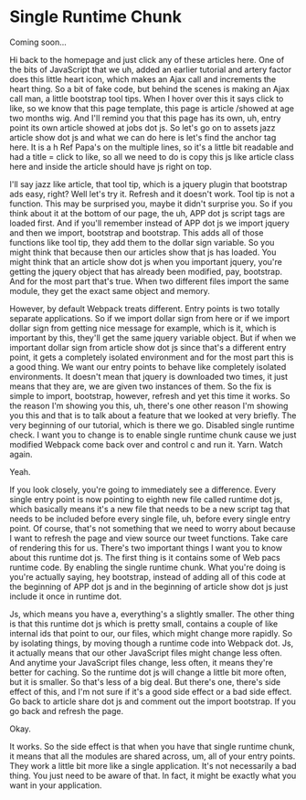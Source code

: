 # Single Runtime Chunk

Coming soon...

Hi back to the homepage and just click any of these articles here. One of the bits of
JavaScript that we uh, added an earlier tutorial and artery factor does this little
heart icon, which makes an Ajax call and increments the heart thing. So a bit of fake
code, but behind the scenes is making an Ajax call man, a little bootstrap tool tips.
When I hover over this it says click to like, so we know that this page template,
this page is article /showed at age two months wig. And I'll remind you that this
page has its own, uh, entry point its own article showed at jobs dot js. So let's go
on to assets jazz article show dot js and what we can do here is let's find the
anchor tag here. It is a h Ref Papa's on the multiple lines, so it's a little bit
readable and had a title = click to like, so all we need to do is copy this js like
article class here and inside the article should have js right on top.

I'll say jazz like article, that tool tip, which is a jquery plugin that bootstrap
ads easy, right? Well let's try it. Refresh and it doesn't work. Tool tip is not a
function. This may be surprised you, maybe it didn't surprise you. So if you think
about it at the bottom of our page, the uh, APP dot js script tags are loaded first.
And if you'll remember instead of APP dot js we import jquery and then we import,
bootstrap and bootstrap. This adds all of those functions like tool tip, they add
them to the dollar sign variable. So you might think that because then our articles
show that js has loaded. You might think that an article show dot js when you
important jquery, you're getting the jquery object that has already been modified,
pay, bootstrap. And for the most part that's true. When two different files import
the same module, they get the exact same object and memory.

However, by default Webpack treats different. Entry points is two totally separate
applications. So if we import dollar sign from here or if we import dollar sign from
getting nice message for example, which is it, which is important by this, they'll
get the same jquery variable object. But if when we important dollar sign from
article show dot js since that's a different entry point, it gets a completely
isolated environment and for the most part this is a good thing. We want our entry
points to behave like completely isolated environments. It doesn't mean that jquery
is downloaded two times, it just means that they are, we are given two instances of
them. So the fix is simple to import, bootstrap, however, refresh and yet this time
it works. So the reason I'm showing you this, uh, there's one other reason I'm
showing you this and that is to talk about a feature that we looked at very briefly.
The very beginning of our tutorial, which is there we go. Disabled single runtime
check. I want you to change is to enable single runtime chunk cause we just modified
Webpack come back over and control c and run it. Yarn. Watch again.

Yeah.

If you look closely, you're going to immediately see a difference. Every single entry
point is now pointing to eighth new file called runtime dot js, which basically means
it's a new file that needs to be a new script tag that needs to be included before
every single file, uh, before every single entry point. Of course, that's not
something that we need to worry about because I want to refresh the page and view
source our tweet functions. Take care of rendering this for us. There's two important
things I want you to know about this runtime dot js. The first thing is it contains
some of Web pacs runtime code. By enabling the single runtime chunk. What you're
doing is you're actually saying, hey bootstrap, instead of adding all of this code at
the beginning of APP dot js and in the beginning of article show dot js just include
it once in runtime dot.

Js, which means you have a, everything's a slightly smaller. The other thing is that
this runtime dot js which is pretty small, contains a couple of like internal ids
that point to our, our files, which might change more rapidly. So by isolating
things, by moving though a runtime code into Webpack dot. Js, it actually means that
our other JavaScript files might change less often. And anytime your JavaScript files
change, less often, it means they're better for caching. So the runtime dot js will
change a little bit more often, but it is smaller. So that's less of a big deal. But
there's one, there's side effect of this, and I'm not sure if it's a good side effect
or a bad side effect. Go back to article share dot js and comment out the import
bootstrap. If you go back and refresh the page.

Okay.

It works. So the side effect is that when you have that single runtime chunk, it
means that all the modules are shared across, um, all of your entry points. They work
a little bit more like a single application. It's not necessarily a bad thing. You
just need to be aware of that. In fact, it might be exactly what you want in your
application.